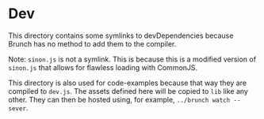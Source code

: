 # Dev

This directory contains some symlinks to devDependencies because Brunch has no method to
add them to the compiler.

Note: `sinon.js` is not a symlink. This is because this is a modified version of
`sinon.js` that allows for flawless loading with CommonJS.

This directory is also used for code-examples because that way they are compiled to
`dev.js`. The assets defined here will be copied to `lib` like any other. They can then be
hosted using, for example, `../brunch watch --sever`.
